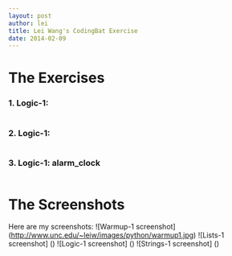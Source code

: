 ```yaml
---
layout: post
author: lei
title: Lei Wang's CodingBat Exercise
date: 2014-02-09
---
```


# The Exercises

### 1. Logic-1:  
```

```

### 2. Logic-1: 
```

```

### 3. Logic-1: alarm_clock

```

```

# The Screenshots
Here are my screenshots:
![Warmup-1 screenshot] (http://www.unc.edu/~leiw/images/python/warmup1.jpg)
![Lists-1 screenshot] ()
![Logic-1 screenshot] ()
![Strings-1 screenshot] ()
